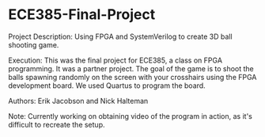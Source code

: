 # ECE385-Final-Project

Project Description:
  Using FPGA and SystemVerilog to create 3D ball shooting game.
  
Execution:
  This was the final project for ECE385, a class on FPGA programming.
  It was a partner project. The goal of the game is to shoot the balls spawning
  randomly on the screen with your crosshairs using the FPGA development board.
  We used Quartus to program the board.
  
Authors:
  Erik Jacobson and Nick Halteman
  
Note:
  Currently working on obtaining video of the program in action, as it's difficult to
  recreate the setup.
